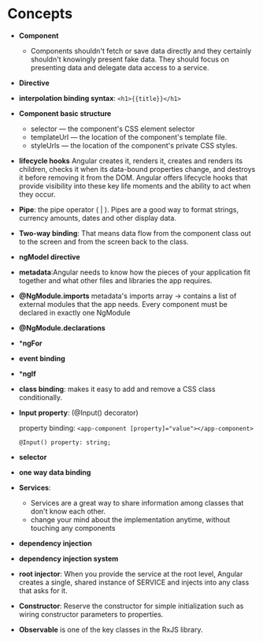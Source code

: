 # Concepts
- **Component**
  - Components shouldn't fetch or save data directly and they certainly shouldn't knowingly present fake data. They should focus on presenting data and delegate data access to a service.
- **Directive**
- **interpolation binding syntax**: `<h1>{{title}}</h1>`
- **Component basic structure**
  - selector — the component's CSS element selector
  - templateUrl — the location of the component's template file.
  - styleUrls — the location of the component's private CSS styles.
- **lifecycle hooks**
  Angular creates it, renders it, creates and renders its children, checks it when its data-bound properties change, and destroys it before removing it from the DOM.
  Angular offers lifecycle hooks that provide visibility into these key life moments and the ability to act when they occur.
- **Pipe**: the pipe operator ( | ). Pipes are a good way to format strings, currency amounts, dates and other display data. 
- **Two-way binding**: That means data flow from the component class out to the screen and from the screen back to the class.
- **ngModel directive**
- **metadata**:Angular needs to know how the pieces of your application fit together and what other files and libraries the app requires.
- **@NgModule.imports** metadata's imports array -> contains a list of external modules that the app needs.
Every component must be declared in exactly one NgModule
- **@NgModule.declarations**
- ***ngFor**
- **event binding**
- ***ngIf**
- **class binding**: makes it easy to add and remove a CSS class conditionally.
- **Input property**: (@Input() decorator)

  property binding: `<app-component [property]="value"></app-component>`
  
  `@Input() property: string;`
- **selector**
- **one way data binding**
- **Services**: 
  - Services are a great way to share information among classes that don't know each other.
  - change your mind about the implementation anytime, without touching any components
- **dependency injection**
- **dependency injection system**
- **root injector**: When you provide the service at the root level, Angular creates a single, shared instance of SERVICE and injects into any class that asks for it. 
- **Constructor**: Reserve the constructor for simple initialization such as wiring constructor parameters to properties.
- **Observable** is one of the key classes in the RxJS library.

